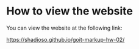 # How to view the website

You can view the website at the following link:

https://shadioso.github.io/goit-markup-hw-02/


